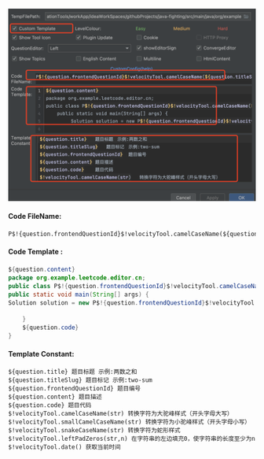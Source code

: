 
![图片](../leetcode/images/WX20241213-010753@2x.png)
#### Code FileName:  
```txt
P$!{question.frontendQuestionId}$!velocityTool.camelCaseName(${question.titleSlug})
```
#### Code Template :
```java
${question.content}
package org.example.leetcode.editor.cn;
public class P$!{question.frontendQuestionId}$!velocityTool.camelCaseName(${question.titleSlug}){
public static void main(String[] args) {
Solution solution = new P$!{question.frontendQuestionId}$!velocityTool.camelCaseName(${question.titleSlug})().new Solution();

    }
    ${question.code}
}
```


#### Template Constant:
```text
${question.title} 题目标题 示例:两数之和
${question.titleSlug} 题目标记 示例:two-sum
${question.frontendQuestionId} 题目编号
${question.content} 题目描述
${question.code} 题目代码
$!velocityTool.camelCaseName(str) 转换字符为大驼峰样式（开头字母大写）
$!velocityTool.smallCamelCaseName(str) 转换字符为小驼峰样式（开头字母小写）
$!velocityTool.snakeCaseName(str) 转换字符为蛇形样式
$!velocityTool.leftPadZeros(str,n) 在字符串的左边填充0，使字符串的长度至少为n
$!velocityTool.date() 获取当前时间
```
